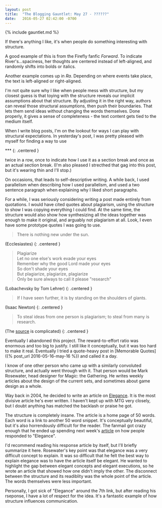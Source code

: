 ```yaml
---
layout: post
title:  "The Blogging Gauntlet: May 27 - ??????"
date:   2016-05-27 02:42:00 -0700
---
```


{% include gauntlet.md %}

If there's anything I like, it's when people do something interesting
with structure.

A good example of this is from the Firefly fanfic *Forward*. To indicate
River's...spaciness, her thoughts are centered instead of left-aligned,
and randomly shifts into bolds or italics.

Another example comes up in *Ra*. Depending on where events take place,
the text is left-aligned or right-aligned.

I'm not quite sure why I like when people mess with structure, but
my closest guess is that toying with the structure reveals our implicit
assumptions about that structure. By adjusting it in the right way, authors can
reveal those structural assumptions, then push their boundaries.
That lets them send ideas without changing the words themselves.
Done properly, it gives a sense of completeness - the text content
gets tied to the medium itself.

When I write blog posts, I'm on the lookout for ways I can play with
structural expectations. In yesterday's post, I was pretty
pleased with myself for finding a way to use

\*\*\*
{: .centered }

twice in a row, once to indicate how I use it as a section break and once
as an actual section break.
(I'm also pleased I strecthed that gag into this post, but it's wearing
thin and I'll stop.)

On occasions, that leads to self-descriptive writing. A while back, I
used parallelism when describing how I used parallelism, and used a
two sentence paragraph when explaining why I liked short paragraphs.

For a while, I was seriously
considering writing a post made entirely from quotations.
I would have cited quotes about plagiarism, using the structure to show
I was copying everything I could find. At the same time, the structure
would also show how synthesizing all the ideas together was enough
to make it original, and arguably not plagiarism at all.
Look, I even have some prototype quotes I was going to use.

> There is nothing new under the sun.

(Ecclesiastes)
{: .centered }

> Plagiarize  
> Let no one else's work evade your eyes  
> Remember why the good Lord made your eyes  
> So don't shade your eyes  
> But plagiarize, plagiarize, plagiarize  
> Only be sure always to call it please "research"  

(Lobachevsky by Tom Lehrer)
{: .centered }

> If I have seen further, it is by standing on the shoulders of giants.

(Isaac Newton)
{: .centered }

> To steal ideas from one person is plagiarism; to steal from many is research.

(The [source](http://quoteinvestigator.com/2010/09/20/plagiarism/) is complicated)
{: .centered }

Eventually I abandoned this project. The reward-to-effort ratio was
enormous and too big to justify.
I still like it conceptually, but it was too hard to make it real.
Eventually I tried a quote-heavy post in [Memorable Quotes]({% post_url 2016-05-16-may-16 %})
and called it a day.

I know of one other person who came up with a similarly convoluted structure,
and actually went through with it. That person would be Mark Rosewater,
head designer for Magic: the Gathering. He writes weekly articles about the
design of the current sets, and sometimes about game design as a whole.

Way back in 2004, he decided to write an article on
[Elegance](http://magic.wizards.com/en/articles/archive/making-magic/elegance-2004-10-18-48).
It is the most divisive article he's ever written. I haven't kept up with
MTG very closely, but I doubt anything has matched the backlash or praise he
got.

The structure is completely insane. The article is a home page of 50 words.
Each word is a link to another 50 word snippet. It's conceptually beautiful,
but it's also horrendously difficult for the reader.
The fanmail got crazy enough that he ended up spending next week's
[article](http://magic.wizards.com/en/articles/archive/making-magic/elegant-response-2004-11-01)
on how people responded to "Elegance".

I'd recommend reading his response article by itself, but I'll briefly summarize
it here. Rosewater's key point was that elegance was a very difficult concept
to explain. It was so difficult that he felt the best way to explain elegance
was to have the article itself be elegant. He wanted to highlight the gap between
elegant concepts and elegant executions, so he wrote an article that showed how
one didn't imply the other. The disconnect between the structure and its
readiblity was the whole point of the article. The words themselves were less
important.

Personally, I got sick of "Elegance" around the 7th link, but after reading
his rseponse, I have a lot of respect for the idea. It's a fantastic example
of how structure influences communication.
